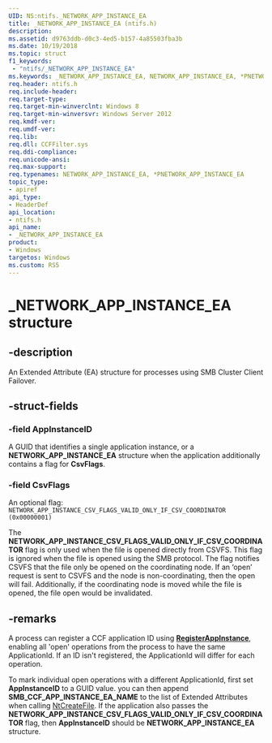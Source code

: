 ```yaml
---
UID: NS:ntifs._NETWORK_APP_INSTANCE_EA
title: _NETWORK_APP_INSTANCE_EA (ntifs.h)
description: 
ms.assetid: d9763ddb-d0c3-4ed5-b157-4a85503fba3b
ms.date: 10/19/2018
ms.topic: struct
f1_keywords:
 - "ntifs/_NETWORK_APP_INSTANCE_EA"
ms.keywords: _NETWORK_APP_INSTANCE_EA, NETWORK_APP_INSTANCE_EA, *PNETWORK_APP_INSTANCE_EA, 
req.header: ntifs.h
req.include-header:
req.target-type:
req.target-min-winverclnt: Windows 8
req.target-min-winversvr: Windows Server 2012
req.kmdf-ver:
req.umdf-ver:
req.lib:
req.dll: CCFFilter.sys 
req.ddi-compliance:
req.unicode-ansi:
req.max-support:
req.typenames: NETWORK_APP_INSTANCE_EA, *PNETWORK_APP_INSTANCE_EA
topic_type: 
- apiref
api_type: 
- HeaderDef
api_location: 
- ntifs.h
api_name: 
- _NETWORK_APP_INSTANCE_EA
product:
- Windows
targetos: Windows
ms.custom: RS5
---
```


# _NETWORK_APP_INSTANCE_EA structure

## -description

An Extended Attribute (EA) structure for processes using SMB Cluster Client Failover.

## -struct-fields

### -field AppInstanceID
 
A GUID that identifies a single application instance, or a **NETWORK_APP_INSTANCE_EA** structure when the application additionally contains a flag for **CsvFlags**.


### -field CsvFlags

An optional flag: 
`NETWORK_APP_INSTANCE_CSV_FLAGS_VALID_ONLY_IF_CSV_COORDINATOR (0x00000001)`

The **NETWORK_APP_INSTANCE_CSV_FLAGS_VALID_ONLY_IF_CSV_COORDINATOR** flag is only used when the file is opened directly from CSVFS. This flag is ignored when the file is opened using the SMB protocol. The flag notifies CSVFS that the file only be opened on the coordinating node. If an ‘open’ request is sent to CSVFS and the node is non-coordinating, then the open will fail. Additionally, if the coordinating node is moved while the file is opened, the file open would be invalidated. 

## -remarks

A process can register a CCF application ID using [**RegisterAppInstance**](https://docs.microsoft.com/windows/desktop/api/smbclnt/nf-smbclnt-registerappinstance), enabling all 'open' operations from the process to have the same ApplicationId. If an ID isn't registered, the ApplicationId will differ for each operation. 

To mark individual open operations with a different ApplicationId, first set **AppInstanceID** to a GUID value. you can then append **SMB_CCF_APP_INSTANCE_EA_NAME** to the list of Extended Attributes when calling [NtCreateFile](https://docs.microsoft.com/windows-hardware/drivers/ddi/content/ntifs/nf-ntifs-ntcreatefile). If the application also passes the  **NETWORK_APP_INSTANCE_CSV_FLAGS_VALID_ONLY_IF_CSV_COORDINATOR** flag, then **AppInstanceID** should be **NETWORK_APP_INSTANCE_EA** structure.

